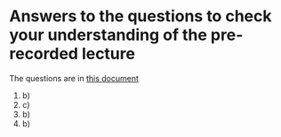 # Answers to the questions to check your understanding of the pre-recorded lecture

The questions are in [this document](https://github.com/koudyk/intro_git_github/blob/main/questions-to-check-understanding-of-lecture.md)

1. b)
2. c)
3. b)
4. b)
